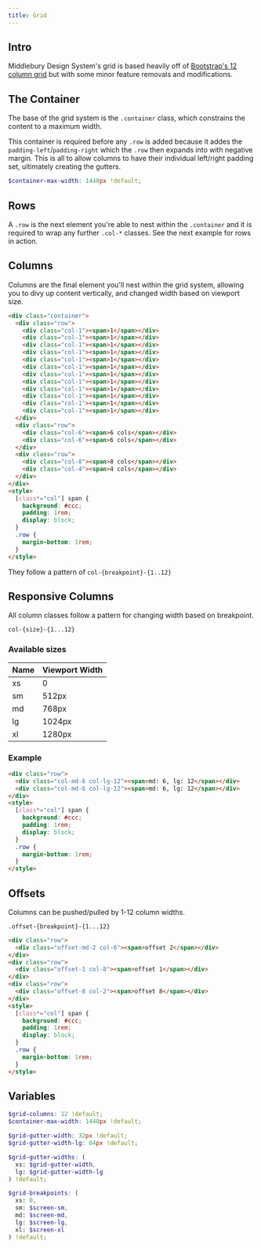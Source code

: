 ```yaml
---
title: Grid 
---
```



## Intro
Middlebury Design System's grid is based heavily off of [Bootstrap's 12 column grid](https://getbootstrap.com/docs/4.3/layout/grid/) but with some minor feature removals and modifications.

## The Container

The base of the grid system is the `.container` class, which constrains the content to a maximum width.

This container is required before any `.row` is added because it addes the `padding-left`/`padding-right` which the `.row` then expands into with negative margin. This is all to allow columns to have their individual left/right padding set, ultimately creating the gutters.

```scss
$container-max-width: 1440px !default;
```

## Rows

A `.row` is the next element you're able to nest within the `.container` and it is required to wrap any further `.col-*` classes. See the next example for rows in action.

## Columns

Columns are the final element you'll nest within the grid system, allowing you to divy up content vertically, and changed width based on viewport size.

```html example 
<div class="container">
  <div class="row">
    <div class="col-1"><span>1</span></div>
    <div class="col-1"><span>1</span></div>
    <div class="col-1"><span>1</span></div>
    <div class="col-1"><span>1</span></div>
    <div class="col-1"><span>1</span></div>
    <div class="col-1"><span>1</span></div>
    <div class="col-1"><span>1</span></div>
    <div class="col-1"><span>1</span></div>
    <div class="col-1"><span>1</span></div>
    <div class="col-1"><span>1</span></div>
    <div class="col-1"><span>1</span></div>
    <div class="col-1"><span>1</span></div>
  </div>
  <div class="row">
    <div class="col-6"><span>6 cols</span></div>
    <div class="col-6"><span>6 cols</span></div>
  </div>
  <div class="row">
    <div class="col-8"><span>8 cols</span></div>
    <div class="col-4"><span>4 cols</span></div>
  </div>
</div>
<style>
  [class*="col"] span {
    background: #ccc;
    padding: 1rem;
    display: block;
  }
  .row {
    margin-bottom: 1rem;
  }
</style>
```


They follow a pattern of `col-{breakpoint}-{1..12}`

## Responsive Columns

All column classes follow a pattern for changing width based on breakpoint.

`col-{size}-{1...12}` 

### Available sizes

Name|Viewport Width
-|-
xs|0
sm|512px
md|768px
lg|1024px
xl|1280px


### Example

```html example 
<div class="row">
  <div class="col-md-6 col-lg-12"><span>md: 6, lg: 12</span></div>
  <div class="col-md-6 col-lg-12"><span>md: 6, lg: 12</span></div>
</div>
<style>
  [class*="col"] span {
    background: #ccc;
    padding: 1rem;
    display: block;
  }
  .row {
    margin-bottom: 1rem;
  }
</style>
```



## Offsets

Columns can be pushed/pulled by 1-12 column widths.

`.offset-{breakpoint}-{1...12}`


```html example 
<div class="row">
  <div class="offset-md-2 col-6"><span>offset 2</span></div>
</div>
<div class="row">
  <div class="offset-1 col-8"><span>offset 1</span></div>
</div>
<div class="row">
  <div class="offset-8 col-2"><span>offset 8</span></div>
</div>
<style>
  [class*="col"] span {
    background: #ccc;
    padding: 1rem;
    display: block;
  }
  .row {
    margin-bottom: 1rem;
  }
</style>
```


## Variables



```scss
$grid-columns: 12 !default;
$container-max-width: 1440px !default;

$grid-gutter-width: 32px !default;
$grid-gutter-width-lg: 64px !default;

$grid-gutter-widths: (
  xs: $grid-gutter-width,
  lg: $grid-gutter-width-lg
) !default;

$grid-breakpoints: (
  xs: 0,
  sm: $screen-sm,
  md: $screen-md,
  lg: $screen-lg,
  xl: $screen-xl
) !default;
```
